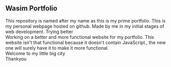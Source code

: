 ## Wasim Portfolio
This repository is named after my name as this is my prime portfolio.
This is my personal webpage hosted on github. 
Made by me in my initial stages of web development.
Trying better
<br>
Working on a better and more functional website for my portfolio. This website isn't that functional because it doesn't contain JavaScript., the new one will surely have it to make it more functional. 
<br>
Welcome to my little big city <br>Thankyou
